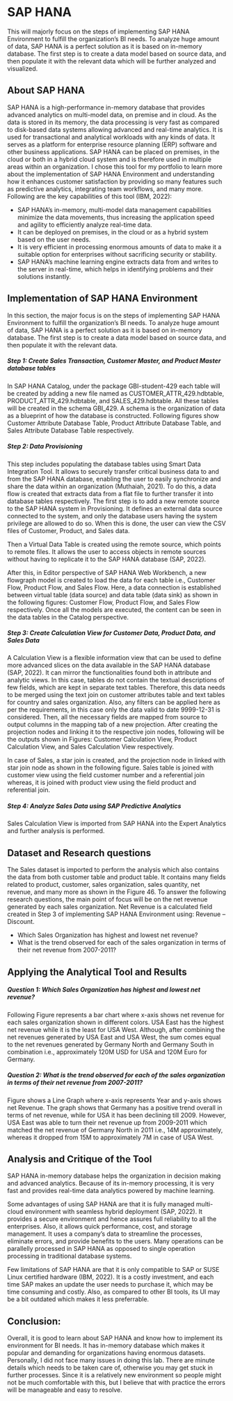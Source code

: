 # SAP HANA
This will majorly focus on the steps of implementing SAP HANA Environment to fulfill the organization’s BI needs. To analyze huge amount of data, SAP HANA is a perfect solution as it is based on in-memory database. The first step is to create a data model based on source data, and then populate it with the relevant data which will be further analyzed and visualized.

## About SAP HANA

SAP HANA is a high-performance in-memory database that provides advanced analytics on multi-model data, on premise and in cloud. As the data is stored in its memory, the data processing is very fast as compared to disk-based data systems allowing advanced and real-time analytics. It is used for transactional and analytical workloads with any kinds of data. It serves as a platform for enterprise resource planning (ERP) software and other business applications. SAP HANA can be placed on premises, in the cloud or both in a hybrid cloud system and is therefore used in multiple areas within an organization. I chose this tool for my portfolio to learn more about the implementation of SAP HANA Environment and understanding how it enhances customer satisfaction by providing so many features such as predictive analytics, integrating team workflows, and many more. Following are the key capabilities of this tool (IBM, 2022):

 - SAP HANA’s in-memory, multi-model data management capabilities minimize the data movements, thus increasing the application speed and agility to efficiently analyze real-time data.
 - It can be deployed on premises, in the cloud or as a hybrid system based on the user needs.
 - It is very efficient in processing enormous amounts of data to make it a suitable option for enterprises without sacrificing security or stability.
 - SAP HANA’s machine learning engine extracts data from and writes to the server in real-time, which helps in identifying problems and their solutions instantly.

## Implementation of SAP HANA Environment

In this section, the major focus is on the steps of implementing SAP HANA Environment to fulfill the organization’s BI needs. To analyze huge amount of data, SAP HANA is a perfect solution as it is based on in-memory database. The first step is to create a data model based on source data, and then populate it with the relevant data.

##### Step 1: Create Sales Transaction, Customer Master, and Product Master database tables

In SAP HANA Catalog, under the package GBI-student-429 each table will be created by adding a new file named as CUSTOMER_ATTR_429.hdbtable, PRODUCT_ATTR_429.hdbtable, and SALES_429.hdbtable. All these tables will be created in the schema GBI_429. A schema is the organization of data as a blueprint of how the database is constructed. Following figures show Customer Attribute Database Table, Product Attribute Database Table, and Sales Attribute Database Table respectively.

##### Step 2: Data Provisioning

This step includes populating the database tables using Smart Data Integration Tool. It allows to securely transfer critical business data to and from the SAP HANA database, enabling the user to easily synchronize and share the data within an organization (Muthaiah, 2021). To do this, a data flow is created that extracts data from a flat file to further transfer it into database tables respectively. The first step is to add a new remote source to the SAP HANA system in Provisioning. It defines an external data source connected to the system, and only the database users having the system privilege are allowed to do so. When this is done, the user can view the CSV files of Customer, Product, and Sales data.

Then a Virtual Data Table is created using the remote source, which points to remote files. It allows the user to access objects in remote sources without having to replicate it to the SAP HANA database (SAP, 2022).

After this, in Editor perspective of SAP HANA Web Workbench, a new flowgraph model is created to load the data for each table i.e., Customer Flow, Product Flow, and Sales Flow. Here, a data connection is established between virtual table (data source) and data table (data sink) as shown in the following figures: Customer Flow, Product Flow, and Sales Flow respectively. Once all the models are executed, the content can be seen in the data tables in the Catalog perspective.

##### Step 3: Create Calculation View for Customer Data, Product Data, and Sales Data

A Calculation View is a flexible information view that can be used to define more advanced slices on the data available in the SAP HANA database (SAP, 2022). It can mirror the functionalities found both in attribute and analytic views. In this case, tables do not contain the textual descriptions of few fields, which are kept in separate text tables. Therefore, this data needs to be merged using the text join on customer attributes table and text tables for country and sales organization. Also, any filters can be applied here as per the requirements, in this case only the data valid to date 9999-12-31 is considered. Then, all the necessary fields are mapped from source to output columns in the mapping tab of a new projection. After creating the projection nodes and linking it to the respective join nodes, following will be the outputs shown in Figures: Customer Calculation View, Product Calculation View, and Sales Calculation View respectively.

In case of Sales, a star join is created, and the projection node in linked with star join node as shown in the following figure. Sales table is joined with customer view using the field customer number and a referential join whereas, it is joined with product view using the field product and referential join.

##### Step 4: Analyze Sales Data using SAP Predictive Analytics

Sales Calculation View is imported from SAP HANA into the Expert Analytics and further analysis is performed.

## Dataset and Research questions

The Sales dataset is imported to perform the analysis which also contains the data from both customer table and product table. It contains many fields related to product, customer, sales organization, sales quantity, net revenue, and many more as shown in the Figure 46. To answer the following research questions, the main point of focus will be on the net revenue generated by each sales organization. Net Revenue is a calculated field created in Step 3 of implementing SAP HANA Environment using: Revenue – Discount.

 - Which Sales Organization has highest and lowest net revenue?
 - What is the trend observed for each of the sales organization in terms of their net revenue from 2007-2011?

## Applying the Analytical Tool and Results

##### Question 1: Which Sales Organization has highest and lowest net revenue?
Following Figure represents a bar chart where x-axis shows net revenue for each sales organization shown in different colors. USA East has the highest net revenue while it is the least for USA West. Although, after combining the net revenues generated by USA East and USA West, the sum comes equal to the net revenues generated by Germany North and Germany South in combination i.e., approximately 120M USD for USA and 120M Euro for Germany.

##### Question 2: What is the trend observed for each of the sales organization in terms of their net revenue from 2007-2011?
Figure shows a Line Graph where x-axis represents Year and y-axis shows net Revenue. The graph shows that Germany has a positive trend overall in terms of net revenue, while for USA it has been declining till 2009. However, USA East was able to turn their net revenue up from 2009-2011 which matched the net revenue of Germany North in 2011 i.e., 14M approximately, whereas it dropped from 15M to approximately 7M in case of USA West.

## Analysis and Critique of the Tool

SAP HANA in-memory database helps the organization in decision making and advanced analytics. Because of its in-memory processing, it is very fast and provides real-time data analytics powered by machine learning.

Some advantages of using SAP HANA are that it is fully managed multi-cloud environment with seamless hybrid deployment (SAP, 2022). It provides a secure environment and hence assures full reliability to all the enterprises. Also, it allows quick performance, cost, and storage management. It uses a company’s data to streamline the processes, eliminate errors, and provide benefits to the users. Many operations can be parallelly processed in SAP HANA as opposed to single operation processing in traditional database systems.

Few limitations of SAP HANA are that it is only compatible to SAP or SUSE Linux certified hardware (IBM, 2022). It is a costly investment, and each time SAP makes an update the user needs to purchase it, which may be time consuming and costly. Also, as compared to other BI tools, its UI may be a bit outdated which makes it less preferrable.

## Conclusion:

Overall, it is good to learn about SAP HANA and know how to implement its environment for BI needs. It has in-memory database which makes it popular and demanding for organizations having enormous datasets. Personally, I did not face many issues in doing this lab. There are minute details which needs to be taken care of, otherwise you may get stuck in further processes. Since it is a relatively new environment so people might not be much comfortable with this, but I believe that with practice the errors will be manageable and easy to resolve.
